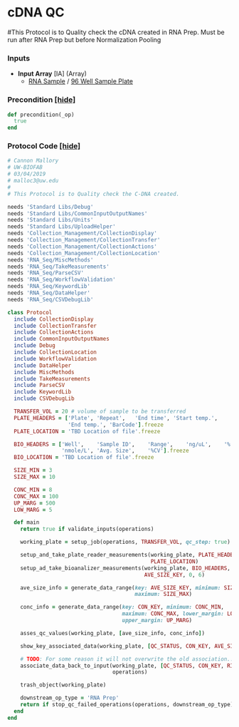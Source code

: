 # cDNA QC

#This Protocol is to Quality check the cDNA created in RNA Prep.  Must be run after RNA Prep but before Normalization Pooling
### Inputs


- **Input Array** [IA] (Array) 
  - <a href='#' onclick='easy_select("Sample Types", "RNA Sample")'>RNA Sample</a> / <a href='#' onclick='easy_select("Containers", "96 Well Sample Plate")'>96 Well Sample Plate</a>





### Precondition <a href='#' id='precondition'>[hide]</a>
```ruby
def precondition(_op)
  true
end
```

### Protocol Code <a href='#' id='protocol'>[hide]</a>
```ruby
# Cannon Mallory
# UW-BIOFAB
# 03/04/2019
# malloc3@uw.edu
#
# This Protocol is to Quality check the C-DNA created.

needs 'Standard Libs/Debug'
needs 'Standard Libs/CommonInputOutputNames'
needs 'Standard Libs/Units'
needs 'Standard Libs/UploadHelper'
needs 'Collection_Management/CollectionDisplay'
needs 'Collection_Management/CollectionTransfer'
needs 'Collection_Management/CollectionActions'
needs 'Collection_Management/CollectionLocation'
needs 'RNA_Seq/MiscMethods'
needs 'RNA_Seq/TakeMeasurements'
needs 'RNA_Seq/ParseCSV'
needs 'RNA_Seq/WorkflowValidation'
needs 'RNA_Seq/KeywordLib'
needs 'RNA_Seq/DataHelper'
needs 'RNA_Seq/CSVDebugLib'

class Protocol
  include CollectionDisplay
  include CollectionTransfer
  include CollectionActions
  include CommonInputOutputNames
  include Debug
  include CollectionLocation
  include WorkflowValidation
  include DataHelper
  include MiscMethods
  include TakeMeasurements
  include ParseCSV
  include KeywordLib
  include CSVDebugLib

  TRANSFER_VOL = 20 # volume of sample to be transferred
  PLATE_HEADERS = ['Plate',	'Repeat',	'End time',	'Start temp.',
                   'End temp.',	'BarCode'].freeze
  PLATE_LOCATION = 'TBD Location of file'.freeze

  BIO_HEADERS = ['Well',	'Sample ID',	'Range',	'ng/uL',	'% Total',
                 'nmole/L',	'Avg. Size',	'%CV'].freeze
  BIO_LOCATION = 'TBD Location of file'.freeze

  SIZE_MIN = 3
  SIZE_MAX = 10

  CONC_MIN = 8
  CONC_MAX = 100
  UP_MARG = 500
  LOW_MARG = 5

  def main
    return true if validate_inputs(operations)

    working_plate = setup_job(operations, TRANSFER_VOL, qc_step: true)

    setup_and_take_plate_reader_measurements(working_plate, PLATE_HEADERS, 
                                             PLATE_LOCATION)
    setup_ad_take_bioanalizer_measurements(working_plate, BIO_HEADERS, BIO_LOCATION,
                                           AVE_SIZE_KEY, 0, 6)

    ave_size_info = generate_data_range(key: AVE_SIZE_KEY, minimum: SIZE_MIN,
                                        maximum: SIZE_MAX)

    conc_info = generate_data_range(key: CON_KEY, minimum: CONC_MIN,
                                    maximum: CONC_MAX, lower_margin: LOW_MARG,
                                    upper_margin: UP_MARG)

    asses_qc_values(working_plate, [ave_size_info, conc_info])

    show_key_associated_data(working_plate, [QC_STATUS, CON_KEY, AVE_SIZE_KEY])

    # TODO: For some reason it will not overwrite the old association...
    associate_data_back_to_input(working_plate, [QC_STATUS, CON_KEY, RIN_KEY],
                                 operations)

    trash_object(working_plate)

    downstream_op_type = 'RNA Prep'
    return if stop_qc_failed_operations(operations, downstream_op_type)
  end
end

```
